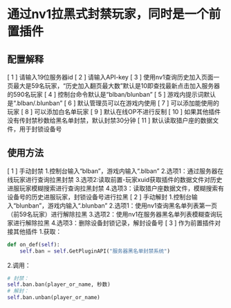 # 通过nv1拉黑式封禁玩家，同时是一个前置插件

## 配置解释
[ 1 ] 请输入19位服务器id
[ 2 ] 请输入API-key
[ 3 ] 使用nv1查询历史加入页面一页最大是59名玩家，“历史加入翻页最大数”默认是10即查找最新点击加入服务器的590名玩家
[ 4 ] 控制台命令默认是“blban/blunban”
[ 5 ] 游戏内提示词默认是“.blban/.blunban”
[ 6 ] 默认管理员可以在游戏内使用
[ 7 ] 可以添加能使用的玩家
[ 8 ] 可以添加白名单玩家
[ 9 ] 默认在线OP不进行反制
[ 10 ] 如果其他插件没有传封禁秒数给黑名单封禁，默认封禁30分钟
[ 11 ] 默认读取猎户座的数据文件，用于封锁设备号

## 使用方法
[ 1 ] 手动封禁
1.控制台输入“blban”，游戏内输入“.blban”
2.选项1：通过服务器在线玩家进行查询拉黑封禁
3.选项2:读取前置-玩家xuid获取插件的数据文件对历史进服玩家模糊搜索进行查询拉黑封禁
4.选项3：读取猎户座数据文件，模糊搜索有设备号的历史进服玩家，封锁设备号进行拉黑
[ 2 ] 手动解封
1.控制台输入“blunban”，游戏内输入“.blunban”
2.选项1：使用nv1查询黑名单列表第一页（前59名玩家）进行解除拉黑
3.选项2：使用nv1在服务器黑名单列表模糊查询玩家进行解除拉黑
4.选项3：删除设备封锁记录，解封设备号
[ 3 ] 作为前置插件对接其他插件
1.获取：
```python
def on_def(self):
    self.ban = self.GetPluginAPI("服务器黑名单封禁系统")
```
2.调用：
```python
# 封禁：
self.ban.ban(player_or_name, 秒数)
# 解封：
self.ban.unban(player_or_name)
```